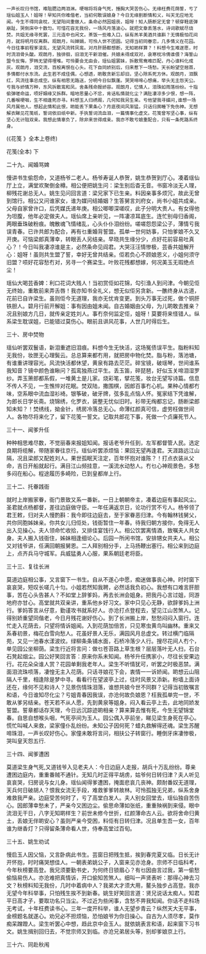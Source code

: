 <!-- { "loadSidebar": true } -->
    一声长叹归书馆，难阻腮边两泪淋。哽咽将将身气死，捶胸大哭苦伤心。无缘枉费花荫誓，亏了瑶仙姐玉人！姐呀！早知共你难偕老，当初何敢误娘身？今日无缘割断情和义，叫天无应地无闻。今生不得同衾枕，无望阳间重做人。条命必然因姐丧，姐呀！知人肠断定无曾？顿穿鞋底弹崩趾，哭倒床中十数匀。可惜花容无我份，一场风月落波心。就把文章丢落水，诗词歌赋尽烧焚。共姐无缘寻死罢，三元连中也闲文。茶饭一些难入口，纵有羔羊美酒共谁斟？无情极怕花间月，就将明月叹离群。观朗月，叫婵娟，可怜人世不团圆。记得当初同眷恋，几多情义在花园。今日往事前程爹滚乱，无望风流转凤鸾。对月肝肠都想断，无知啲样算？！料想今生难遂愿，时时流泪骨头酸。观朗月，独徘徊，旧泪无干新泪催。共娘未得成双对，衾寒枕冷倩谁偎？海誓山盟今反悔，罗帏无望得埋堆。可怜要会无由会，瑶仙姐罢妹，拆散鸳鸯难匹配，丹心谁料化成灰。观朗月，泪交流，百般离恨在心头。花下自同娇别后，归来惹下一场愁。天长盼望空翘首，多情都付水东流。此生若不成佳偶，心想透，啲敢贪新忘却旧，坚心除系死方休。观朗月，泪飘红，风流往事总成空。纵有相思无路送，分明今日似飘蓬。哭哭啼啼心想痛，举头无主怨天公。亏我与娇情万种，东风拆散鸾和凤，舍条残命报娇容。观朗月，忆情人，泪珠如雨落纷纷。十指偷弹嗟命运，唝好姻缘又拆群。暗地思量心不忿，肯话私情就化尘？满肚凄凉多少恨，想一阵，几番喉哽咽，生不相逢死亦寻。料想玉人归绣阁，几何知我另生亲。亏他望我寻媒问,谁想一场风月属他人。想起此情和此恨，啲能丢下果条心？月底夜间风渐猛，只话归房睡下免伤神。无想解衣睇见花笺纸，誓词依旧纸中新。手执誓词流血泪，一篇情事化虚文。花笺曾写坚心事，纵有坚心无计阻双亲。我想此情辜负了，除非来世得成亲。我亦不敢亏娘重配合，只有一条死路系终身。                                 

(《花笺 》全本上卷终)

花笺(全本) 下

二十九、闻婚骂婢

慢讲书生偷怨命，又道杨爷二老人。杨爷寿诞人恭贺，姚生恭贺到厅心。凑着瑶仙厅上立，满堂欢聚倒金樽。相公便把姚生问：梁生别后杳无音。书窗冷淡无人理，柳残花谢总无人。姚生见问回言道：梁兄家下已生亲。料因亲事多烦冗，故此无曾到馆行。相公又问谁家女，谁为媒问结婚姻？生答舅言刘府女，尚书小姐共成亲。父母自家曾许口，后凭媒氏递年庚。相公唧唧深嗟叹，此子分明大贵人。有女得他为坦腹，他年必定做夫人。瑶仙席上亲听见，一阵凄凉耳底生。连忙别母归香阁，两眼垂珠破粉痕。魄散魂飞情绪乱，心头仆仆泪纷纷。嗟嗟怨怨梁公子，薄情亏我误青春。已许共郎为配合，再有乜重婚背誓盟。孤单一世何妨事，只怕爹娘不久又开庚。可恼梁郎真薄幸，转眼丢人另结亲。早晓共生缘分少，点好花前容易吐真心？！今日叫我凄凉谁是主，必然条命见阎君。大哭汪汪情惨极，芸香共姐解开心：姐呀！虽则共生盟了誓，幸好无曾共结亲。佢若负心不顾娘恩义，小姐何须守旧盟？唝好花容愁冇对，另寻一个赛梁生。叶败花残都想嫁，何况美玉无瑕绝点尘！

瑶仙大喝芸香婢：利口花词大贱人！当初赏佢如花锦，勾引渔人到问津。今朝见佢无终始，重敢前来弄舌唇！我亦知书全礼义，想无似佢另贪新。一醮终身从古道，花前已自许梁生。虽则佢今无道理，我亦无忧肯变更。到头万事无过死，做个铜肝铁胆人。碧月行前开解姐：事有因由姐未闻。自古婚姻由父母，为儿啲敢去推亲？况且别娘方几日，就传亲定姓刘人。事冇奈何监定佢，姐呀！莫要将来怪错人。纵系梁生耽误姐，已能错过莫伤心。眼前且讲风花事，人世几时得后生。                                         

三十、房中焚物

瑶仙听罢双鬟语，新泪重遮旧泪痕。料想今生无快活，这场冤债误平生。脂粉料知无我份，妆匣无心理鬓云。总总算来都冇用，就把房中物化焚。脂与粉，落池塘，有谁重讲理容光。风流快活都休望，黄泉有路去茫茫。碎宝镜，破瑶琴，世间谁系我知音？镜中颜色谁瞅问？孤鸾独燕过平生。丢玉笛，碎琵琶，好似玉关啼泪湿罗纱。弄玉箫郎都系假，一堆黄土是儿家。烧彩笔，擘花笺，妆台无望写诗篇。信息不传人不见，一生憔悴对花眠。焚双陆，撒围棋，因郎百事冇心机。果种心情都冇味，空系眼中流血湿衫裿。银筝破，破牙牌，弦多乱点恼人怀。冤家结下凭谁解，为郎长日学长斋。烧锦绣，化罗衣，装整无忧似旧时。衫带无绹都忘记，肠断梁郎知未知？！焚绣线，拗金针，绣房冷落总无心。命薄红颜真可信，虚劳枉做世间人。各物尽将来化了，留下花笺一誓文。记取共郎花下事，死做一个贞廉死节人。                                            

三十一、闻爹升任

种种相思难尽数，不觉丽春来报姐知闻。报话老爷升任到，左军都督管人民。选定良期将缆解，带随家眷往京行。瑶仙听罢添烦恼：果回无望再逢君。天涯路远江山隔，况且梁郎又配姓刘人。果世孤眠天注定，百年怀抱对谁陈？！打点衣装从父命，吉日开船就起行。满目江山频挂意，一溪流水动愁人。冇乜心神观景色，多愁多闷在船心。程途履历多崎险，已到皇都岸上行。

三十二、托眷践衙

就时上岸搬家眷，衙门景致又系一番新。一日上朝朝帝主，凑着边庭有事起风尘。圣君就点杨都督，差往边庭做守臣。一年任满返京日，论功行赏不亏人。杨爷领了君王敕，归对夫人慢酌斟：我今即往边庭去，至于家眷恶归津。今有翰林钱舅父，共你同胞姊妹亲。你共女儿归佢处，钱衙暂住一年春。待我归朝方接你，免得无人出入见操心。夫人领命忙收拾，又排佳宴饯行人。相公饮罢离情酒，致嘱夫人共女身。夫人搬入钱衙住，姊妹相逢细论心。后园一所闲书馆，安排甥女共夫人。相公又对钱爷讲，任满回朝报舅恩。二人拜别相分手，上马扬鞭出塞行。相公来到边庭上，点齐兵马守城军。兵威猛勇人心服，果系朝廷老将臣。

三十三、复往长洲

莫道边庭相公事，又言窗下一书生。自从不遂心中愿，痴迷做事丧心神。时时窗下哀哀哭，短叹长嗟几十匀。小姐若然知我聘，必然话我负初心。我想有口难言肝胆事，苦在心头告甚人？不如堂上辞爹妈，再去长洲会姐身。把我丹心言过姐，同游地府亦甘心。高堂就共双亲讲，重系他乡好习文。家中只见心无静，欲辞爹妈上洲行。爹妈答言从仔意，勤谨攻书就系好人。亦沧打点登程去，望见江山苦煞人。记得别娇重望同偕老，今日月残花谢好伤心。到了长洲搬上岸，愁愁闷闷入窗行。连忙走入花荫去，只望将情诉姐闻。入到花荫加倍苦，只见寒虫黄鸟叫幽林。重来又系春初景，梅花白雪向愁人。花虽好景人无乐，满园风月总虚文。转过横门临隔苑，又见一池春水漾波纹。绿柳条条铺水面，石桥冷落少人行。搜尽花间人冇个，单见园公坐柳荫。梁生行近将言问：做乜苍苔路上草生根？层层落叶无人扫，石台石凳起烟尘。园公好笑回言答：原来你系未知闻。杨爷升任携家小，尽往长安果边行。花花朵朵谁人赏？花园单剩我老年人。梁生不听情犹可，听罢之时极恶禁。满面泪流珠唝落，凄惶无主入花荫。只话寻娘花下会，衷情一一诉娇闻。啲想云山阻隔人千里，相逢除是梦中寻。看看行在望波亭上过，往时风景又添新。粉墙上面诗还在，缘何不见和诗人？见景伤情珠泪落，谁想共娘今世不同群？记得当初致嘱言和语，今日谁知尽化尘？亏姐青春因我误，亦沧何故负娘恩？枉我孤单完一世，不敢从爹另结亲。苍天若不从人愿，先到黄泉等姐身。闷入看云亭上去，此地同娇发誓盟。誓章都话存天理，今日远沉踪迹啲相亲？算来算去惟有死，今生无望锦堂春。自思自想喉头咽，气死亭间为玉人。园公偶入亭前坐，睇见梁生身死在亭心。慌忙叫喊人来救，梁家僮仆乱纷纷。未知公子因何死？蜡丸救解得还魂。梁生苏醒啼珠泪，一声长叹好伤心。家僮未敢将言问，相扶公子转窗行。睡倒牙床凄惨极，哭叫皇天怨五行.

三十四、闻爹遭困

莫道梁生身气死,又道钱爷入见老夫人：今日边庭人走报，胡兵十万乱纷纷。尊亲遭困边庭内，重重番贼不通针。无知几时正得平胡虏，姑爷何日转归津？夫人听见哀哀哭，归房说与女儿身。瑶仙闻得爹遭困，掩面悲哀几丧神。颇耐番奴无道理，天兵何日破胡人？恨我女流无手段，难救爹爹转故林。可怜孤独无兄弟，纵系舍身难救我严亲。边庭受苦何时了，亏了高堂白发人。夫人别女回堂去，瑶仙独自苦伤心。因郎薄幸愁未了，严亲今又困边尘。偷思命薄如张纸，重重殃祸到来侵。眼中流泪无干日，八字无知啲样生？前世未修今世折，红颜薄命古人云。欲将舍命归黄土，丢娘无伴啲安心？虽则严亲今受困，料佢有日转归津。况且单生吾一女，百年谁为继香灯？只得留条薄命看人世，侍奉高堂过百旬。

三十五、姚生劝试

慢启玉人因父恼，又言卧病此书生。芸窗日把残生抵，挨到春完夏又临。日长无计开怀抱，时时痛哭想佳人。一朝表弟姚公子，入窗来见亦沧身。宗师不日临科考，今年秋榜要高登。我兄须要勤书史，为何终日锁眉心？有乜因由言过我，第一偷愁偷恼易伤人。亦沧难把真情诉，开口偷知苦煞人。细叫一声贤表听：那得心神去习文？秋榜料知无我份，几时中着病中人？我弟大才须大用，鳌头独步占高登。我亦无望今年科举事，只怕残生挨不到新春。姚生好笑回言道：贤兄说话太痴人。知君平日高才子，要取功名只当尘。不过近为些闲事，含愁不畀我知闻。你话不走科场无考试，十年枉费读书心。三年一度开科举，谁人无望步青云？纵然天大无平事，金榜题名就遂心。劝兄必不担烦恼，恐怕娘爷为你日操心。自古为人须尽孝，莫作痴呆蹭蹬人。梁生听罢心中想，趋此京中会玉人。就依姚表言和语，起来窗下习书文。姚生揖别回归去，不觉宗师又到临。亦沧兄弟居头等，别却爹娘京上行。

三十六、同赴秋闱

